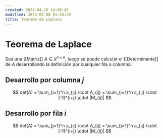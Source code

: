 ```yaml
---
created: 2024-04-29 14:08:45
modified: 2024-05-08 01:33:29
title: Teorema de Laplace
---
```


# Teorema de Laplace

Sea una [[Matriz]] $A \in k^{n \times n}$, luego se puede calcular el [[Determinante]] de $A$ desarrollando la definición por cualquier fila o columna.

## Desarrollo por columna $j$

$$
det(A) = \sum_{i=1}^n a_{ij} \cdot A_{ij} = \sum_{i=1}^n a_{ij} \cdot (-1)^{i+j} \cdot |M_{ij}|
$$

## Desarrollo por fila $i$

$$
det(A) = \sum_{j=1}^n a_{ij} \cdot A_{ij} = \sum_{j=1}^n a_{ij} \cdot (-1)^{i+j} \cdot |M_{ij}|
$$
